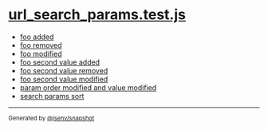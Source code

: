 # [url_search_params.test.js](../url_search_params.test.js)


- [foo added](foo_added/foo_added.md)
- [foo removed](foo_removed/foo_removed.md)
- [foo modified](foo_modified/foo_modified.md)
- [foo second value added](foo_second_value_added/foo_second_value_added.md)
- [foo second value removed](foo_second_value_removed/foo_second_value_removed.md)
- [foo second value modified](foo_second_value_modified/foo_second_value_modified.md)
- [param order modified and value modified](param_order_modified_and_value_modified/param_order_modified_and_value_modified.md)
- [search params sort](search_params_sort/search_params_sort.md)

---

<sub>
  Generated by <a href="https://github.com/jsenv/core/tree/main/packages/tooling/snapshot">@jsenv/snapshot</a>
</sub>
